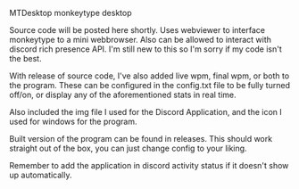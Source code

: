 MTDesktop
monkeytype desktop

Source code will be posted here shortly. Uses webviewer to interface monkeytype to a mini webbrowser. Also can be allowed to interact with discord rich presence API.
I'm still new to this so I'm sorry if my code isn't the best.

With release of source code, I've also added live wpm, final wpm, or both to the program. These can be configured in the config.txt file to be fully turned off/on, or display any of the aforementioned stats in real time.

Also included the img file I used for the Discord Application, and the icon I used for windows for the program.


Built version of the program can be found in releases. This should work straight out of the box, you can just change config to your liking.


Remember to add the application in discord activity status if it doesn't show up automatically.
